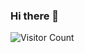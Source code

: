 ### Hi there 👋

<!--
**varundataquest/varundataquest** is a ✨ _special_ ✨ repository because its `README.md` (this file) appears on your GitHub profile.


- 🔭 I’m currently working on NLP on Indus Scripts
- 🌱 I’m currently learning NLP, Machine Learning
- DevPost : https://devpost.com/varun-v9725
- 💬 Ask me about ...
- 📫 How to reach me: varun.v9725@gmail.com 
- ⚡ Fun fact: ... Interested in Machine Learning, Datascience, NLP, Finance, Volleyball
-->
![Visitor Count](https://profile-counter.glitch.me/varundataquest/count.svg)
